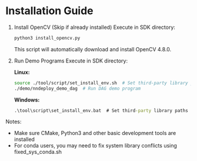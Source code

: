 # Installation Guide

1. Install OpenCV (Skip if already installed)
   Execute in SDK directory:

   ```bash
   python3 install_opencv.py
   ```

   This script will automatically download and install OpenCV 4.8.0.

2. Run Demo Programs
   Execute in SDK directory:

   **Linux:**
   ```bash
   source ./tool/script/set_install_env.sh  # Set third-party library paths
   ./demo/nndeploy_demo_dag  # Run DAG demo program
   ```

   **Windows:**
   ```cmd
   .\tool\script\set_install_env.bat  # Set third-party library paths
   ```

Notes:
- Make sure CMake, Python3 and other basic development tools are installed
- For conda users, you may need to fix system library conflicts using fixed_sys_conda.sh

